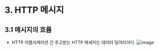 # 3. HTTP 메시지

## 3.1 메시지의 흐름
- HTTP 어플리케이션 간 주고받는 HTTP 메세지는 데이터 덩어리이다.
![image](https://user-images.githubusercontent.com/87873821/220694731-d25a8c16-8f27-4fd6-a263-30a9197f3c99.png)